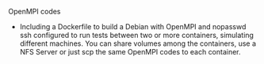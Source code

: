 OpenMPI codes

- Including a Dockerfile to build a Debian with OpenMPI and nopasswd ssh configured to run tests between two or more containers, simulating different machines. You can share volumes among the containers, use a NFS Server or just scp the same OpenMPI codes to each container.
